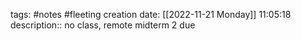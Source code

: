 tags: #notes #fleeting
creation date: [[2022-11-21 Monday]] 11:05:18
description:: no class, remote midterm 2 due

